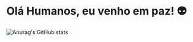 # **Olá Humanos, eu venho em paz! 👽** 

![Anurag's GitHub stats](https://github-readme-stats.vercel.app/api?username=robertAnthoni&show_icons=true&theme=dark&locale=pt-br)


